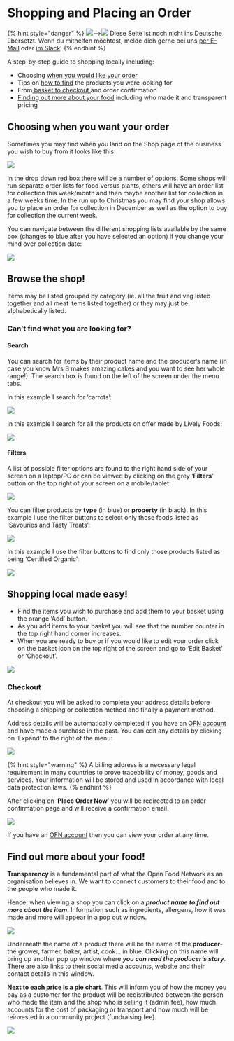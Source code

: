# Shopping and Placing an Order

{% hint style="danger" %}
![](https://firebasestorage.googleapis.com/v0/b/gitbook-28427.appspot.com/o/assets%2F-L9rgk4wEweX_zxXIzmW%2F-LpeYcYHvFT89zDzVlG4%2F-LpeZq2i0oaAbNYfYfu5%2FCapture%20du%202019-09-26%2000-38-19.png?alt=media&token=aef3eea2-4d60-4d24-99ec-6edbda36b45c)--&gt;​![](https://firebasestorage.googleapis.com/v0/b/gitbook-28427.appspot.com/o/assets%2F-L9rgk4wEweX_zxXIzmW%2F-MdHZQzZkj-9uNA4c3qD%2F-MdIF6yxdsNWC5BK3awW%2FFlagge%20Deutschland.jpg?alt=media&token=9bbe895b-2aa1-40da-8221-01fb74558b92) Diese Seite ist noch nicht ins Deutsche übersetzt. Wenn du mithelfen möchtest, melde dich gerne bei uns [per E-Mail](mailto:konrad@openfoodnetwork.de) oder [im Slack](https://join.slack.com/t/openfoodnetwork/shared_invite/zt-9sjkjdlu-r02kUMP1zbrTgUhZhYPF~A)!
{% endhint %}

A step-by-step guide to shopping locally including:

* Choosing [when you would like your order](shopping-and-placing-an-order.md#choosing-when-you-want-your-order)
* Tips on [how to find](shopping-and-placing-an-order.md#browse-the-shop) the products you were looking for
* From[ basket to checkout ](shopping-and-placing-an-order.md#shopping-local-made-easy)and order confirmation
* [Finding out more about your food](shopping-and-placing-an-order.md#find-out-more-about-your-food) including who made it and transparent pricing

## Choosing when you want your order

Sometimes you may find when you land on the Shop page of the business you wish to buy from it looks like this:

![](https://lh6.googleusercontent.com/CQUxUpMnkf-7IAkNJ8Tb1g4xdtFAbi4aEmgg8tAgWZz-TnXrLuu6zIaEIcCWsee0UmrTRoUeBjQMffG72lWaMyRl11T04XYmHn0Dn7JmjYOOnIw5fhCPA0slHGEy01NaAGSMQn2_)

In the drop down red box there will be a number of options. Some shops will run separate order lists for food versus plants, others will have an order list for collection this week/month and then maybe another list for collection in a few weeks time.  In the run up to Christmas you may find your shop allows you to place an order for collection in December as well as the option to buy for collection the current week.

You can navigate between the different shopping lists available by the same box \(changes to blue after you have selected an option\) if you change your mind over collection date:

![](https://lh3.googleusercontent.com/BzOFJI_NTqrzeMm7gb3Dqty-ziq0DRRknAeV-ROVfRP3GvMg4CF_VgCLQbcWwUnI6Vy8X_XomjijCWtqVZENghwvPbFsMsDUlibSEVhuWeRuGCvkQBxCsUz3j9q3tDB5QlYzIE3A)

## **Browse the shop!**

Items may be listed grouped by category \(ie. all the fruit and veg listed together and all meat items listed together\) or they may just be alphabetically listed.

### **Can’t find what you are looking for?**

#### Search

You can search for items by their product name and the producer’s name \(in case you know Mrs B makes amazing cakes and you want to see her whole range!\).  The search box is found on the left of the screen under the menu tabs.

In this example I search for ‘carrots’:

![](https://lh6.googleusercontent.com/ND2b_4gL1GbBkMJwsZGPJlWqG5uFKHrq3cfjesP30CHTCIbNSZbMHM-ovud1x_8X4q4qfaqSFltUl4uDQ-vevHcYpNED9t3ADVIOL_t1C5oY5iLyBw3wTNxexdXhYJm1kJUb_GyD)

In this example I search for all the products on offer made by Lively Foods:

![](../.gitbook/assets/searchandaddproducer.gif)

#### **Filters**

A list of possible filter options are found to the right hand side of your screen on a laptop/PC or can be viewed by clicking on the grey ‘**Filters**’ button on the top right of your screen on a mobile/tablet:

![](../.gitbook/assets/filtersmobile.png)

You can filter products by **type** \(in blue\) or **property** \(in black\). In this example I use the filter buttons to select only those foods listed as ‘Savouries and Tasty Treats’:

![](https://lh5.googleusercontent.com/IjzMF1LVhlWLd0f-ODf2U-cOydIJ06sFC9Pf1nHhb1fCV-rjjblnoto-sXAQr-6JC4aOwVZ8vygvUuMLPKtZNvMSAEt_m3aEG3pYVTDcjNo3XsunnGw3cRaGmGM_LKO8TRtZJj_n)

In this example I use the filter buttons to find only those products listed as being ‘Certified Organic’:

![](https://lh5.googleusercontent.com/de9BlVBpeBqCVH-mXRMJDNggGIbZmVPmpd64LkNIZyV3oavKMd6kxR_NKWEYcFpqp2bCRpaavKS_If7gsNeY_tX3aICmZ4xaqeiwOjHXzvZKobIwGxeTLCl6xLFcBKtWNBZ38PbW)

## **Shopping local made easy!**

* Find the items you wish to purchase and add them to your basket using the orange ‘Add’ button. 
* As you add items to your basket you will see that the number counter in the top right hand corner increases.
* When you are ready to buy or if you would like to edit your order click on the basket icon on the top right of the screen and go to ‘Edit Basket’ or ‘Checkout’.

![](https://lh3.googleusercontent.com/4E9DlRv1WPxhWy4fGuREBxKpwUaktD8TGbmm8hpu3SeQulzeQkVb86UwJRTG-NTPSUjSwfhyO2tpKVq4gX7A1lXjH47-NpJjMmI1KJpMOIEj_QsV-Yhkt1KoGzMU2_h4redGq04S)

### **Checkout**

At checkout you will be asked to complete your address details before choosing a shipping or collection method and finally a payment method.

Address details will be automatically completed if you have an [OFN account](your-ofn-account.md) and have made a purchase in the past. You can edit any details by clicking on ‘Expand’ to the right of the menu:

![](../.gitbook/assets/checkout.gif)

{% hint style="warning" %}
A billing address is a necessary legal requirement in many countries to prove traceability of money, goods and services. Your information will be stored and used in accordance with local data protection laws.
{% endhint %}

After clicking on ‘**Place Order Now**’ you will be redirected to an order confirmation page and will receive a confirmation email.

![](https://lh4.googleusercontent.com/qU25zk2f_7bBzOMnz9rcphrCPg0A55Prr74wLd4e4om03ez4igJWPiWcKueYajaMy4OYfuQwo11YhPhZv3H47zZ7P0w_2og9OicqZPN0m2g51AOMoxURH1T43GSXVi3TV5TmQNy6)

If you have an [OFN account](your-ofn-account.md) then you can view your order at any time.

## **Find out more about your food!**

**Transparency** is a fundamental part of what the Open Food Network as an organisation believes in. We want to connect customers to their food and to the people who made it.  

Hence, when viewing a shop you can click on a _**product name to find out more about the item**_.  Information such as ingredients, allergens, how it was made and more will appear in a pop out window.

![](https://lh4.googleusercontent.com/BX3_Z08f7ozw0G6z8NUIO1-0HUpXAcTvy5PhlDPla5Jb69-2SDLafL-3nJTKJciePDKrapCU_IzCD9wN4JbTrz3z6DegJ_NWvVIF-uqBni_czs19tuabduly2S5BLymM5H02c4mt)

Underneath the name of a product there will be the name of the **producer**- the grower, farmer, baker, artist, cook… in blue. Clicking on this name will bring up another pop up window where _**you can read the producer’s story**_.  There are also links to their social media accounts, website and their contact details in this window.

**Next to each price is a pie chart**. This will inform you of how the money you pay as a customer for the product will be redistributed between the person who made the item and the shop who is selling it \(admin fee\), how much accounts for the cost of packaging or transport and how much will be reinvested in a community project \(fundraising fee\).

![](../.gitbook/assets/funraisingef.jpg)



